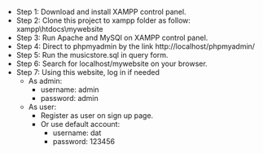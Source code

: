 + Step 1: Download and install XAMPP control panel.
+ Step 2: Clone this project to xampp folder as follow: xampp\htdocs\mywebsite
+ Step 3: Run Apache and MySQl on XAMPP control panel.
+ Step 4: Direct to phpmyadmin by the link http://localhost/phpmyadmin/
+ Step 5: Run the musicstore.sql in query form.
+ Step 6: Search for localhost/mywebsite on your browser.
+ Step 7: Using this website, log in if needed 
  + As admin:
    + username: admin
    + password: admin
  + As user:
    + Register as user on sign up page.
    + Or use default account:
      + username: dat
      + password: 123456
